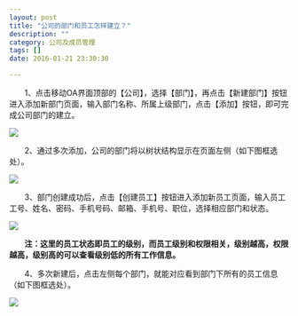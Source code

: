 ```yaml
---
layout: post
title: "公司的部门和员工怎样建立？"
description: ""
category: 公司及成员管理
tags: []
date: 2016-01-21 23:30:30

---
```


&#160; &#160; &#160; &#160;1、点击移动OA界面顶部的【公司】，选择【部门】，再点击【新建部门】按钮进入添加新部门页面，输入部门名称、所属上级部门，点击【添加】按钮，即可完成公司部门的建立。

![](../../../oahelps_img/bumen_1.png)

&#160; &#160; &#160; &#160;2、通过多次添加，公司的部门将以树状结构显示在页面左侧（如下图框选处）。

![](../../../oahelps_img/bumen_2.png)

&#160; &#160; &#160; &#160;3、部门创建成功后，点击【创建员工】按钮进入添加新员工页面，输入员工工号、姓名、密码、手机号码、邮箱、手机号、职位，选择相应部门和状态。

![](../../../oahelps_img/yuangong_1.png)

&#160; &#160; &#160; &#160;**注：这里的员工状态即员工的级别，而员工级别和权限相关，级别越高，权限越高，级别高的可以查看级别低的所有工作信息。**

&#160; &#160; &#160; &#160;4、多次新建后，点击左侧每个部门，就能对应看到部门下所有的员工信息（如下图框选处）。

![](../../../oahelps_img/yuangong_2.png)

